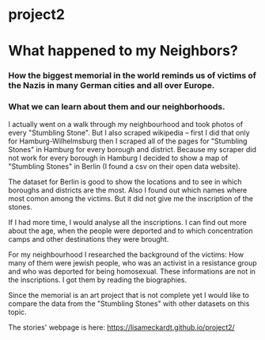 # project2

# What happened to my Neighbors?
### How the biggest memorial in the world reminds us of victims of the Nazis in many German cities and all over Europe.
### What we can learn about them and our neighborhoods.

I actually went on a walk through my neighbourhood and took photos of every "Stumbling Stone". But I also scraped wikipedia – first I did that only for Hamburg-Wilhelmsburg then I scraped all of the pages for "Stumbling Stones" in Hamburg for every borough and district. Because my scraper did not work for every borough in Hamburg I decided to show a map of "Stumbling Stones" in Berlin (I found a csv on their open data website). 

The dataset for Berlin is good to show the locations and to see in which boroughs and districts are the most. Also I found out which names where most comon among the victims. But it did not give me the inscription of the stones. 

If I had more time, I would analyse all the inscriptions. I can find out more about the age, when the people were deported and to which concentration camps and other destinations they were brought.

For my neighbourhood I researched the background of the victims: How many of them were jewish people, who was an activist in a resistance group and who was deported for being homosexual. These informations are not in the inscriptions. I got them by reading the biographies.

Since the memorial is an art project that is not complete yet I would like to compare the data from the "Stumbling Stones" with other datasets on this topic.

The stories' webpage is here: https://lisameckardt.github.io/project2/
